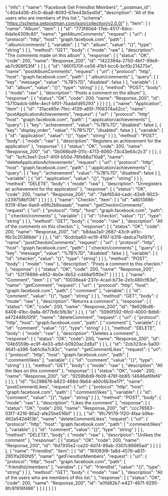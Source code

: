 {
  "info": {
    "name": "Facebook Get Friendlist Members",
    "_postman_id": "c40e4d36-41c0-4ba8-8093-67ee43b5ed0d",
    "description": "All of the users who are members of this list.",
    "schema": "https://schema.getpostman.com/json/collection/v2.0.0/"
  },
  "item": [
    {
      "name": "Album",
      "item": [
        {
          "id": "773f80d4-17eb-4517-8dcc-6da1e4309c80",
          "name": "getAlbumComments",
          "request": {
            "url": {
              "protocol": "http",
              "host": "graph.facebook.com",
              "path": [
                ":album/comments"
              ],
              "variable": [
                {
                  "id": "album",
                  "value": "{}",
                  "type": "string"
                }
              ]
            },
            "method": "GET",
            "body": {
              "mode": "raw"
            },
            "description": "The comments made on this album"
          },
          "response": [
            {
              "status": "OK",
              "code": 200,
              "name": "Response_200",
              "id": "1422394a-2750-4bf7-99e9-ab7c908f53f4"
            }
          ]
        },
        {
          "id": "4601570f-ce56-41b1-bcc6-bcf0c214275e",
          "name": "postAlbumComments",
          "request": {
            "url": {
              "protocol": "http",
              "host": "graph.facebook.com",
              "path": [
                ":album/comments"
              ],
              "query": [
                {
                  "key": "message",
                  "value": "%7B%7D",
                  "disabled": false
                }
              ],
              "variable": [
                {
                  "id": "album",
                  "value": "{}",
                  "type": "string"
                }
              ]
            },
            "method": "POST",
            "body": {
              "mode": "raw"
            },
            "description": "Posts a comment on the album"
          },
          "response": [
            {
              "status": "OK",
              "code": 200,
              "name": "Response_200",
              "id": "5710adcb-b8fe-4ecf-bf01-7bada1d95293"
            }
          ]
        }
      ]
    },
    {
      "name": "Application",
      "item": [
        {
          "id": "31ace65e-7fec-4139-a65f-7f08374a42cc",
          "name": "postApplicationAchievements",
          "request": {
            "url": {
              "protocol": "http",
              "host": "graph.facebook.com",
              "path": [
                ":application/achievements"
              ],
              "query": [
                {
                  "key": "achievement",
                  "value": "%7B%7D",
                  "disabled": false
                },
                {
                  "key": "display_order",
                  "value": "%7B%7D",
                  "disabled": false
                }
              ],
              "variable": [
                {
                  "id": "application",
                  "value": "{}",
                  "type": "string"
                }
              ]
            },
            "method": "POST",
            "body": {
              "mode": "raw"
            },
            "description": "Registers an achievement for the application"
          },
          "response": [
            {
              "status": "OK",
              "code": 200,
              "name": "Response_200",
              "id": "0b066bd9-011c-4713-8060-73c43e64c2c3"
            }
          ]
        },
        {
          "id": "bcfc3ee1-2ce7-4f0f-b50d-76fe88a710a8",
          "name": "deleteApplicationAchievements",
          "request": {
            "url": {
              "protocol": "http",
              "host": "graph.facebook.com",
              "path": [
                ":application/achievements"
              ],
              "query": [
                {
                  "key": "achievement",
                  "value": "%7B%7D",
                  "disabled": false
                }
              ],
              "variable": [
                {
                  "id": "application",
                  "value": "{}",
                  "type": "string"
                }
              ]
            },
            "method": "DELETE",
            "body": {
              "mode": "raw"
            },
            "description": "Unregisters an achievement for the application"
          },
          "response": [
            {
              "status": "OK",
              "code": 200,
              "name": "Response_200",
              "id": "7abf654d-cadc-42e8-9023-c239758bf136"
            }
          ]
        }
      ]
    },
    {
      "name": "Checkin",
      "item": [
        {
          "id": "a8013886-9319-41ae-9ae9-e9fb2b8eaaab",
          "name": "getCheckinComments",
          "request": {
            "url": {
              "protocol": "http",
              "host": "graph.facebook.com",
              "path": [
                ":checkin/comments"
              ],
              "variable": [
                {
                  "id": "checkin",
                  "value": "{}",
                  "type": "string"
                }
              ]
            },
            "method": "GET",
            "body": {
              "mode": "raw"
            },
            "description": "All of the comments on this checkin."
          },
          "response": [
            {
              "status": "OK",
              "code": 200,
              "name": "Response_200",
              "id": "b8daa7a0-2687-43c9-a91c-f6c3c20388de"
            }
          ]
        },
        {
          "id": "6cdcba60-ec19-4197-b316-dadca71a197b",
          "name": "postCheckinComments",
          "request": {
            "url": {
              "protocol": "http",
              "host": "graph.facebook.com",
              "path": [
                ":checkin/comments"
              ],
              "query": [
                {
                  "key": "message",
                  "value": "%7B%7D",
                  "disabled": false
                }
              ],
              "variable": [
                {
                  "id": "checkin",
                  "value": "{}",
                  "type": "string"
                }
              ]
            },
            "method": "POST",
            "body": {
              "mode": "raw"
            },
            "description": "Posts a comment to this checkin."
          },
          "response": [
            {
              "status": "OK",
              "code": 200,
              "name": "Response_200",
              "id": "52f76898-e852-4b0e-8b52-cd48af5ff0e7"
            }
          ]
        }
      ]
    },
    {
      "name": "Comment",
      "item": [
        {
          "id": "10038ea4-237e-4cad-b73e-2e1c480cf63e",
          "name": "getComment",
          "request": {
            "url": {
              "protocol": "http",
              "host": "graph.facebook.com",
              "path": [
                ":comment"
              ],
              "variable": [
                {
                  "id": "comment",
                  "value": "{}",
                  "type": "string"
                }
              ]
            },
            "method": "GET",
            "body": {
              "mode": "raw"
            },
            "description": "Returns a comment"
          },
          "response": [
            {
              "status": "OK",
              "code": 200,
              "name": "Response_200",
              "id": "9e628bd6-6408-41bc-9a8a-6f77b6c5fb3b"
            }
          ]
        },
        {
          "id": "5090f592-6fc0-4000-8db6-a472446b10f9",
          "name": "deleteComment",
          "request": {
            "url": {
              "protocol": "http",
              "host": "graph.facebook.com",
              "path": [
                ":comment"
              ],
              "variable": [
                {
                  "id": "comment",
                  "value": "{}",
                  "type": "string"
                }
              ]
            },
            "method": "DELETE",
            "body": {
              "mode": "raw"
            },
            "description": "Deletes a comment"
          },
          "response": [
            {
              "status": "OK",
              "code": 200,
              "name": "Response_200",
              "id": "04b5559b-ec9f-4e33-afb1-b0920ac2d8a1"
            }
          ]
        },
        {
          "id": "2cb323ce-5a00-4641-a396-5ab1c6a7c83c",
          "name": "getCommentLikes",
          "request": {
            "url": {
              "protocol": "http",
              "host": "graph.facebook.com",
              "path": [
                ":comment/likes"
              ],
              "variable": [
                {
                  "id": "comment",
                  "value": "{}",
                  "type": "string"
                }
              ]
            },
            "method": "GET",
            "body": {
              "mode": "raw"
            },
            "description": "All the likes on this comment"
          },
          "response": [
            {
              "status": "OK",
              "code": 200,
              "name": "Response_200",
              "id": "9259b8d9-fb09-476f-bb65-14646af6fef4"
            }
          ]
        },
        {
          "id": "5c298876-b823-468d-9b64-a60c6b3be17f",
          "name": "postCommentLikes",
          "request": {
            "url": {
              "protocol": "http",
              "host": "graph.facebook.com",
              "path": [
                ":comment/likes"
              ],
              "variable": [
                {
                  "id": "comment",
                  "value": "{}",
                  "type": "string"
                }
              ]
            },
            "method": "POST",
            "body": {
              "mode": "raw"
            },
            "description": "Likes the comment"
          },
          "response": [
            {
              "status": "OK",
              "code": 200,
              "name": "Response_200",
              "id": "ccc76563-03f7-4216-80a2-afe25be516bf"
            }
          ]
        },
        {
          "id": "9fc79179-1120-4faa-b9be-462a542d4f3b",
          "name": "deleteCommentLikes",
          "request": {
            "url": {
              "protocol": "http",
              "host": "graph.facebook.com",
              "path": [
                ":comment/likes"
              ],
              "variable": [
                {
                  "id": "comment",
                  "value": "{}",
                  "type": "string"
                }
              ]
            },
            "method": "DELETE",
            "body": {
              "mode": "raw"
            },
            "description": "Unlikes the comment"
          },
          "response": [
            {
              "status": "OK",
              "code": 200,
              "name": "Response_200",
              "id": "6d7935e2-ca20-4d74-89ab-3307c86685ad"
            }
          ]
        }
      ]
    },
    {
      "name": "Friendlist",
      "item": [
        {
          "id": "161093f8-1a8d-4576-a831-2951fa260fd5",
          "name": "getFriendlistMembers",
          "request": {
            "url": {
              "protocol": "http",
              "host": "graph.facebook.com",
              "path": [
                ":friendlist/members"
              ],
              "variable": [
                {
                  "id": "friendlist",
                  "value": "{}",
                  "type": "string"
                }
              ]
            },
            "method": "GET",
            "body": {
              "mode": "raw"
            },
            "description": "All of the users who are members of this list."
          },
          "response": [
            {
              "status": "OK",
              "code": 200,
              "name": "Response_200",
              "id": "e0fd82b7-e427-467f-9295-8fc81916f486"
            }
          ]
        }
      ]
    }
  ]
}